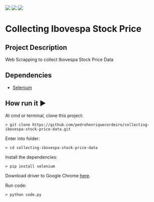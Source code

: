 <img src="http://img.shields.io/static/v1?label=License&message=MIT&color=green&style=for-the-badge"/>
<img src="https://img.shields.io/static/v1?label=Python&logoColor=white&message=Selenium&color=yellow&style=for-the-badge&logo=Python"/>
<img src="http://img.shields.io/static/v1?label=STATUS&message=IN%20PROGRESS&color=RED&style=for-the-badge"/>

# Collecting Ibovespa Stock Price

## Project Description
<p align="justify"> 
    Web Scrapping to collect Ibovespa Stock Price Data
</p>

## Dependencies
- [Selenium](https://selenium-python.readthedocs.io/)


## How run it :arrow_forward:
At cmd or terminal, clone this project:
```
> git clone https://github.com/pedrohenriquecordeiro/collecting-ibovespa-stock-price-data.git
```
Enter into folder:
```
> cd collecting-ibovespa-stock-price-data
```
Install the dependencies:
```
> pip install selenium
```
Download driver to Google Chrome [here](https://chromedriver.chromium.org/downloads).

Run code:
```
> python code.py
```
